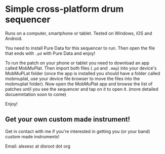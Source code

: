 # Simple cross-platform drum sequencer

Runs on a computer, smartphone or tablet. Tested on Windows, iOS and Android.

You need to install Pure Data for this sequencer to run. Then open the file that ends with `.pd` with Pure Data and enjoy!

To run the patch on your phone or tablet you need to download an app called MobMuPlat. Then import both files (`.pd` and `.mmp`) into your device's MobMuPLat folder (once the app is installed you should have a folder called mobmuplat, use your device file browser to move the files into the mobmuplat folder). Now open the MobMuPlat app and browse the list of patches until you see the sequencer and tap on it to open it. (more detailed docuemntation soon to come)

Enjoy!

## Get your own custom made instrument!

Get in contact with me if you're interested in getting you (or your band) custom made instruments!

Email: alexesc at disroot dot org